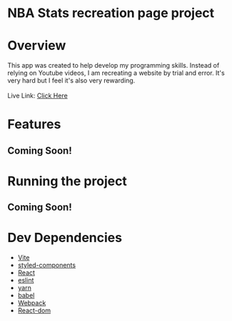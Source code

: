# NBA Stats recreation page project
# Overview
 This app was created to help develop my programming skills. Instead of relying on Youtube videos, I am recreating a website by trial and error. It's very hard but I feel it's also very rewarding.<br />
<br />
  Live Link: <a href = "https://nbastatstemplate.netlify.app/"> Click Here</a>
  
# Features
  <h2>Coming Soon!</h2>

# Running the project
  <h2>Coming Soon!</h2>

# Dev Dependencies
<ul>
  <li><a href = "https://vitejs.dev/">Vite</li>
  <li><a href = "https://styled-components.com/">styled-components</li>
  <li><a href = "https://react.dev/">React</li>
  <li><a href = "https://eslint.org/">eslint</li>
  <li><a href = "https://yarnpkg.com/">yarn</li>
  <li>babel</li>
  <li>Webpack</li>
  <li>React-dom</li>
</ul>
  
